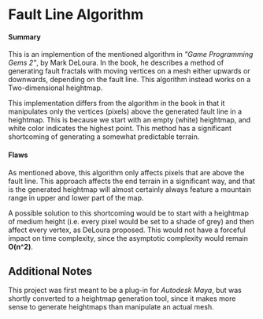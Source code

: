 # Fault Line Algorithm

<h4>Summary</h4>

This is an implemention of the mentioned algorithm in _"Game Programming Gems 2"_, by Mark DeLoura. In the book, he describes
a method of generating fault fractals with moving vertices on a mesh either upwards or downwards, depending on the fault line. This algorithm instead works on a Two-dimensional heightmap.

This implementation differs from the algorithm in the book in that it manipulates only the vertices (pixels) above the generated fault line in a heightmap.
This is because we start with an empty (white) heightmap, and white color indicates the highest point. This method has a significant shortcoming of generating a somewhat predictable terrain.

<h4>Flaws</h4>
As mentioned above, this algorithm only affects pixels that are above the fault line. This approach affects the end terrain in a significant way,
and that is the generated heightmap will almost certainly always feature a mountain range in upper and lower part of the map.

A possible solution to this shortcoming would be to start with a heightmap of medium height (i.e. every pixel would be set to a shade of grey) and
then affect every vertex, as DeLoura proposed. This would not have a forceful impact on time complexity, since the asymptotic complexity would remain **O(n^2)**.

<h2>Additional Notes</h2>

This project was first meant to be a plug-in for _Autodesk Maya_, but was shortly converted to a heightmap generation tool, since it makes more sense to generate heightmaps than manipulate an actual mesh.
